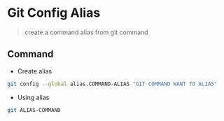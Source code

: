 # Git Config Alias
> create a command alias from git command

## Command

- Create alias
```sh
git config --global alias.COMMAND-ALIAS "GIT COMMAND WANT TO ALIAS"
```

- Using alias
```sh
git ALIAS-COMMAND
```
